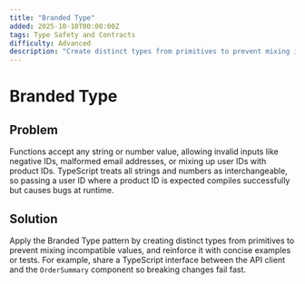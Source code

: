 ```yaml
---
title: "Branded Type"
added: 2025-10-10T00:00:00Z
tags: Type Safety and Contracts
difficulty: Advanced
description: "Create distinct types from primitives to prevent mixing incompatible values."
---
```

# Branded Type

## Problem

Functions accept any string or number value, allowing invalid inputs like negative IDs, malformed email addresses, or mixing up user IDs with product IDs. TypeScript treats all strings and numbers as interchangeable, so passing a user ID where a product ID is expected compiles successfully but causes bugs at runtime.

## Solution

Apply the Branded Type pattern by creating distinct types from primitives to prevent mixing incompatible values, and reinforce it with concise examples or tests. For example, share a TypeScript interface between the API client and the `OrderSummary` component so breaking changes fail fast.
